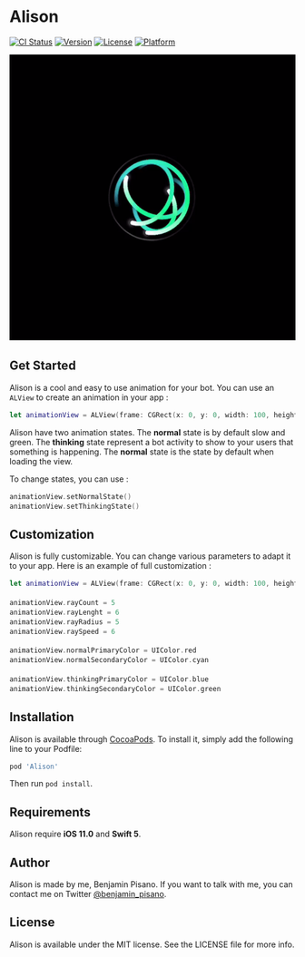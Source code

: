 # Alison

[![CI Status](https://img.shields.io/travis/bpisano/Alison.svg?style=flat)](https://travis-ci.org/bpisano/Alison)
[![Version](https://img.shields.io/cocoapods/v/Alison.svg?style=flat)](https://cocoapods.org/pods/Alison)
[![License](https://img.shields.io/cocoapods/l/Alison.svg?style=flat)](https://cocoapods.org/pods/Alison)
[![Platform](https://img.shields.io/cocoapods/p/Alison.svg?style=flat)](https://cocoapods.org/pods/Alison)

![Alison gif](Example/Images/alison.gif)

## Get Started

Alison is a cool and easy to use animation for your bot. You can use an `ALView` to create an animation in your app :

```swift
let animationView = ALView(frame: CGRect(x: 0, y: 0, width: 100, height: 100))
```

Alison have two animation states. The **normal** state is by default slow and green. The **thinking** state represent a bot activity to show to your users that something is happening. The **normal** state is the state by default when loading the view.

To change states, you can use :

```swift
animationView.setNormalState()
animationView.setThinkingState()
```

## Customization

Alison is fully customizable. You can change various parameters to adapt it to your app. Here is an example of full customization :

```swift
let animationView = ALView(frame: CGRect(x: 0, y: 0, width: 100, height: 100))

animationView.rayCount = 5
animationView.rayLenght = 6
animationView.rayRadius = 5
animationView.raySpeed = 6

animationView.normalPrimaryColor = UIColor.red
animationView.normalSecondaryColor = UIColor.cyan

animationView.thinkingPrimaryColor = UIColor.blue
animationView.thinkingSecondaryColor = UIColor.green
```

## Installation

Alison is available through [CocoaPods](https://cocoapods.org). To install
it, simply add the following line to your Podfile:

```ruby
pod 'Alison'
```

Then run `pod install`.

## Requirements

Alison require **iOS 11.0** and **Swift 5**.

## Author

Alison is made by me, Benjamin Pisano. If you want to talk with me, you can contact me on Twitter [@benjamin_pisano](https://twitter.com/benjamin_pisano).

## License

Alison is available under the MIT license. See the LICENSE file for more info.
